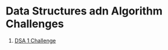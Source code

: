 # Data Structures adn Algorithm Challenges

1. [DSA 1 Challenge](https://www.hackerrank.com/challenges/2d-array/problem?filter=python3&filter_on=language&h_l=interview&isFullScreen=true&page=1&playlist_slugs%5B%5D=interview-preparation-kit&playlist_slugs%5B%5D=arrays)